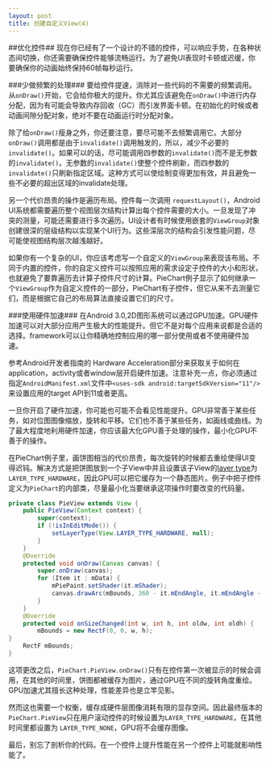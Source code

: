 ```yaml
---
layout: post
title: 创建自定义View(4)
---
```


##优化控件##
现在你已经有了一个设计的不错的控件，可以响应手势，在各种状态间切换，你还需要确保控件能够流畅运行。为了避免UI表现时卡顿或迟缓，你要确保你的动画始终保持60帧每秒运行。

<!--more-->

###少做频繁的处理###
要给控件提速，消除对一些代码的不需要的频繁调用。从`onDraw()`开始，它会给你极大的提升。你尤其应该避免在`onDraw()`中进行内存分配，因为有可能会导致内存回收（GC）而引发界面卡顿。在初始化的时候或者动画间隙分配对象，绝对不要在动画运行时分配对象。

除了给`onDraw()`瘦身之外，你还要注意，要尽可能不去频繁调用它。大部分`onDraw()`调用都是由于`invalidate()`调用触发的，所以，减少不必要的`invalidate()`。如果可以的话，尽可能调用四参数的`invalidate()`而不是无参数的`invalidate()`。无参数的`invalidate()`使整个控件刷新，而四参数的`invalidate()`只刷新指定区域。这种方式可以使绘制变得更加有效，并且避免一些不必要的超出区域的invalidate处理。

另一个代价昂贵的操作是遍历布局。控件每一次调用 `requestLayout()`，Android UI系统都需要遍历整个视图层次结构计算出每个控件需要的大小。一旦发现了冲突的测量，可能还需要进行多次遍历。UI设计者有时候使用嵌套的`ViewGroup`对象创建很深的层级结构以实现某个UI行为。这些深层次的结构会引发性能问题，尽可能使视图结构层次越浅越好。

如果你有一个复杂的UI，你应该考虑写一个自定义的`ViewGroup`来表现该布局。不同于内置的控件，你的自定义控件可以按照应用的需求设定子控件的大小和形状，也就避免了要靠遍历去计算子控件尺寸的计算。PieChart例子显示了如何继承一个`ViewGroup`作为自定义控件的一部分，PieChart有子控件，但它从来不去测量它们，而是根据它自己的布局算法直接设置它们的尺寸。

###使用硬件加速###
在Android 3.0,2D图形系统可以通过GPU加速。GPU硬件加速可以对大部分应用产生极大的性能提升。但它不是对每个应用来说都是合适的选择。framework可以让你精确地控制应用的哪一部分使用或者不使用硬件加速。

参考Android开发者指南的 Hardware Acceleration部分来获取关于如何在application，activity或者window层开启硬件加速。注意补充一点，你必须通过指定`AndroidManifest.xml`文件中`<uses-sdk android:targetSdkVersion="11"/>`来设置应用的target API到11或者更高。

一旦你开启了硬件加速，你可能也可能不会看见性能提升。GPU非常善于某些任务，如对位图图像缩放，旋转和平移。它们也不善于某些任务，如画线或曲线。为了最大程度地利用硬件加速，你应该最大化GPU善于处理的操作，最小化GPU不善于的操作。

在PieChart例子里，画饼图相当的代价昂贵，每次旋转的时候都去重绘使得UI变得迟钝。解决方式是把饼图放到一个子View中并且设置该子View的[layer type][1]为`LAYER_TYPE_HARDWARE`，因此GPU可以把它缓存为一个静态图片。例子中把子控件定义为`PieChart`的内部类，尽量最小化当要继承这项操作时要改变的代码量。

```java
private class PieView extends View {
    public PieView(Context context) {
        super(context);
        if (!isInEditMode()) {
            setLayerType(View.LAYER_TYPE_HARDWARE, null);
        }
    }
    @Override
    protected void onDraw(Canvas canvas) {
        super.onDraw(canvas);
        for (Item it : mData) {
            mPiePaint.setShader(it.mShader);
            canvas.drawArc(mBounds, 360 - it.mEndAngle, it.mEndAngle - it.mStartAngle, true, mPiePaint);
        }
    }
    @Override
    protected void onSizeChanged(int w, int h, int oldw, int oldh) {
        mBounds = new RectF(0, 0, w, h);
}
    RectF mBounds;
}
```

这项更改之后，`PieChart.PieView.onDraw()`只有在控件第一次被显示的时候会调用，在其他的时间里，饼图都被缓存为图片，通过GPU在不同的旋转角度重绘。GPU加速尤其擅长这种处理，性能差异也是立竿见影。

然而这也需要一个权衡，缓存成硬件层图像消耗有限的显存空间。因此最终版本的`PieChart.PieView`只在用户滚动控件的时候设置为`LAYER_TYPE_HARDWARE`，在其他时间里都设置为 `LAYER_TYPE_NONE`，GPU将不会缓存图像。

最后，别忘了剖析你的代码。在一个控件上提升性能在另一个控件上可能就影响性能了。

  [1]: http://developer.android.com/reference/android/view/View.html#setLayerType%28int,%20android.graphics.Paint%29
